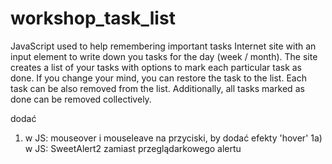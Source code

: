 # workshop_task_list
JavaScript used to help remembering important tasks
Internet site with an input element to write down you tasks for the day (week / month).
The site creates a list of your tasks with options to mark each particular task as done. If you change your mind, you can restore the task to the list. Each task can be also removed from the list. Additionally, all tasks marked as done can be removed collectively.

dodać 
1) w JS: mouseover i mouseleave na przyciski, by dodać efekty 'hover'
1a) w JS: SweetAlert2 zamiast przeglądarkowego alertu

